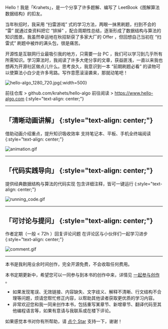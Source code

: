 Hello！我是「Krahets」，是一个分享了许多题解、编写了 LeetBook《图解算法数据结构》的扣友。

当年秋招时，我采用 “扫雷游戏” 式的学习方法，两眼一抹黑刷题，扫到不会的 “雷” 就通过查资料把它 “排掉” ，配合周期性总结，逐渐形成了数据结构与算法的知识图景。我虽然幸运地在秋招斩获了多家大厂的 Offer ，但回想自己当初在 “扫雷式” 刷题中被炸的满头包，很是痛苦。

开源性是互联网行业最吸引我的地方，只需要一台 PC ，我们可以学习到几乎所有所需知识。学习算法时，我阅读了许多大佬分享的文章，获益匪浅，一直以来我也想再为开源社区做点儿什么。思考良久，我意识到一本 “前期刷题必看” 的读物可以使算法小白少走许多弯路。写作意愿滚滚袭来，那就动笔吧！

![hello-algo_1280_720.jpg](https://pic.leetcode.cn/1669284263-rbAMcs-hello-algo_1280_720.jpg){:width=500}

前往仓库 > github.com/krahets/hello-algo
前往阅读 > https://www.hello-algo.com
{:style="text-align: center;"}

---

## 「清晰动画讲解」 {:style="text-align: center;"}

借助动画介绍重点，提升知识吸收效率
支持笔记本、平板、手机全终端阅读
{:style="text-align: center;"}

![animation.gif](https://pic.leetcode.cn/1669280889-QVHgdw-animation.gif)

---

## 「代码实践导向」 {:style="text-align: center;"}

提供经典数据结构与算法的代码实现
包含详细注释，皆可一键运行
{:style="text-align: center;"}

![running_code.gif](https://pic.leetcode.cn/1669280958-qiDPFd-running_code.gif)

---

## 「可讨论与提问」 {:style="text-align: center;"}

作者定期（一般 < 72h ）回复评论问题
在评论区与小伙伴们一起学习进步
{:style="text-align: center;"}

![comment.gif](https://pic.leetcode.cn/1669280943-aiwrOm-comment.gif)

---

本书是我利用业余时间创作，完全开源免费，不会收取任何费用。

本书定期更新中，希望您可以一同参与到本书的创作中来，详情见 [一起参与创作](https://www.hello-algo.com/chapter_introduction/contribution/) 。

- 如果发现笔误、无效链接、内容缺失、文字歧义、解释不清晰、行文结构不合理等问题，烦请您帮忙修正内容，以帮助其他读者获取更优质的学习内容。
- 非常欢迎您和我一同来创作本书，包括重写某章节、新增章节、翻译代码至其他编程语言等，如果有意请与我联系或在楼下评论。

如果感觉本书对你有所帮助，请 [点个 Star](github.com/krahets/hello-algo) 支持一下，谢谢！
